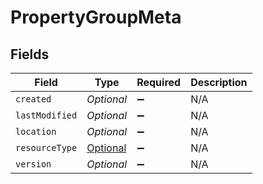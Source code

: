 # PropertyGroupMeta


## Fields

| Field                                                         | Type                                                          | Required                                                      | Description                                                   |
| ------------------------------------------------------------- | ------------------------------------------------------------- | ------------------------------------------------------------- | ------------------------------------------------------------- |
| `created`                                                     | *Optional<String>*                                            | :heavy_minus_sign:                                            | N/A                                                           |
| `lastModified`                                                | *Optional<String>*                                            | :heavy_minus_sign:                                            | N/A                                                           |
| `location`                                                    | *Optional<String>*                                            | :heavy_minus_sign:                                            | N/A                                                           |
| `resourceType`                                                | [Optional<ResourceType>](../../models/shared/ResourceType.md) | :heavy_minus_sign:                                            | N/A                                                           |
| `version`                                                     | *Optional<String>*                                            | :heavy_minus_sign:                                            | N/A                                                           |